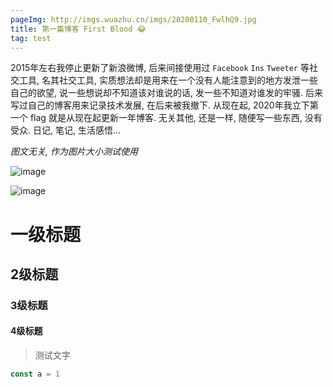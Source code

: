 ```yaml
---
pageImg: http://imgs.wuazhu.cn/imgs/20200110_FwlhQ9.jpg
title: 第一篇博客 First Blood 😂
tag: test
---
```


2015年左右我停止更新了新浪微博, 后来间接使用过 `Facebook` `Ins` `Tweeter` 等社交工具, 名其社交工具, 实质想法却是用来在一个没有人能注意到的地方发泄一些自己的欲望, 说一些想说却不知道该对谁说的话, 发一些不知道对谁发的牢骚. 后来写过自己的博客用来记录技术发展, 在后来被我撤下. 从现在起, 2020年我立下第一个 flag 就是从现在起更新一年博客. 无关其他, 还是一样, 随便写一些东西, 没有受众. 日记, 笔记, 生活感悟...
<!-- more -->

*图文无关, 作为图片大小测试使用*

![image](http://imgs.wuazhu.cn/imgs/20200115_QX5c1O.jpg!lmt)



![image](http://imgs.wuazhu.cn/imgs/20200115_izgkrk.jpg!lmt)


# 一级标题
## 2级标题
### 3级标题
#### 4级标题

> 测试文字


```js
const a = 1
```
